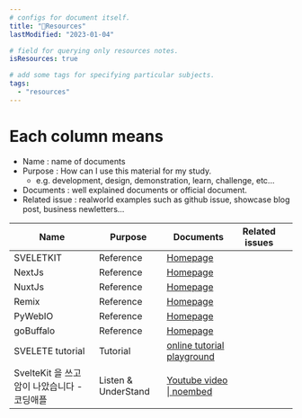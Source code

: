 ```yaml
---
# configs for document itself.
title: "🚚Resources"
lastModified: "2023-01-04"

# field for querying only resources notes.
isResources: true

# add some tags for specifying particular subjects.
tags:
  - "resources"
---
```

# Each column means
- Name : name of documents
- Purpose : How can I use this material for my study.
	- e.g. development, design, demonstration, learn, challenge, etc...
- Documents : well explained documents or official document.
- Related issue : realworld examples such as github issue, showcase blog post, business newletters...

| Name                                         | Purpose             | Documents                                                                                                               | Related issues |     |
| -------------------------------------------- | ------------------- | ----------------------------------------------------------------------------------------------------------------------- | -------------- | --- |
| SVELETKIT                                    | Reference           | [Homepage](https://kit.svelte.dev/)                                                                                     |                |     |
| NextJs                                       | Reference           | [Homepage](https://nextjs.org/)                                                                                         |                |     |
| NuxtJs                                       | Reference           | [Homepage](https://nuxtjs.org/)                                                                                         |                |     |
| Remix                                        | Reference           | [Homepage](https://remix.run/)                                                                                          |                |     |
| PyWebIO                                      | Reference           | [Homepage](https://www.pyweb.io/)                                                                                       |                |     |
| goBuffalo                                    | Reference           | [Homepage](https://gobuffalo.io/)                                                                                       |                |     |
| SVELETE tutorial                             | Tutorial            | [online tutorial playground](https://svelte.dev/tutorial)                                                                                                                        |                |     |
| SvelteKit 을 쓰고 암이 나았습니다 - 코딩애플 | Listen & UnderStand | [Youtube video \| noembed](https://www.youtube.com/watch?v=o1Hy7cpSXjA&ab_channel=%EC%BD%94%EB%94%A9%EC%95%A0%ED%94%8C) |                |     |
